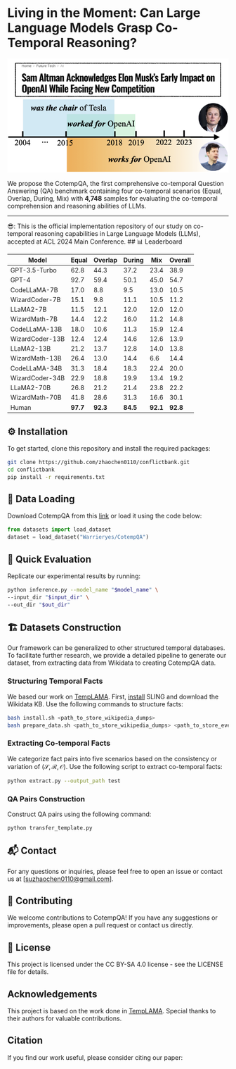 # Living in the Moment: Can Large Language Models Grasp Co-Temporal Reasoning?

<p align="center">
  <img src="picture.png" width=600 alt="image1">
</p>


We propose the CotempQA, the first comprehensive co-temporal Question Answering (QA) benchmark containing four co-temporal scenarios (Equal, Overlap, During, Mix) with **4,748** samples for evaluating the co-temporal comprehension and reasoning abilities of LLMs.


<hr>
😎: This is the official implementation repository of our study on co-temporal reasoning capabilities in Large Language Models (LLMs), accepted at ACL 2024 Main Conference.
## 📊 Leaderboard

| Model           | Equal    | Overlap  | During   | Mix      | Overall  |
| --------------- | -------- | -------- | -------- | -------- | -------- |
| GPT-3.5-Turbo   | 62.8     | 44.3     | 37.2     | 23.4     | 38.9     |
| GPT-4           | 92.7     | 59.4     | 50.1     | 45.0     | 54.7     |
| CodeLLaMA-7B    | 17.0     | 8.8      | 9.5      | 13.0     | 10.5     |
| WizardCoder-7B  | 15.1     | 9.8      | 11.1     | 10.5     | 11.2     |
| LLaMA2-7B       | 11.5     | 12.1     | 12.0     | 12.0     | 12.0     |
| WizardMath-7B   | 14.4     | 12.2     | 16.0     | 11.2     | 14.8     |
| CodeLLaMA-13B   | 18.0     | 10.6     | 11.3     | 15.9     | 12.4     |
| WizardCoder-13B | 12.4     | 12.4     | 14.6     | 12.6     | 13.9     |
| LLaMA2-13B      | 21.2     | 13.7     | 12.8     | 14.0     | 13.8     |
| WizardMath-13B  | 26.4     | 13.0     | 14.4     | 6.6      | 14.4     |
| CodeLLaMA-34B   | 31.3     | 18.4     | 18.3     | 22.4     | 20.0     |
| WizardCoder-34B | 22.9     | 18.8     | 19.9     | 13.4     | 19.2     |
| LLaMA2-70B      | 26.8     | 21.2     | 21.4     | 23.8     | 22.2     |
| WizardMath-70B  | 41.8     | 28.6     | 31.3     | 16.6     | 30.1     |
| Human           | **97.7** | **92.3** | **84.5** | **92.1** | **92.8** |

## ⚙️ **Installation**

To get started, clone this repository and install the required packages:

```bash
git clone https://github.com/zhaochen0110/conflictbank.git
cd conflictbank
pip install -r requirements.txt
```

## **🚧 Data Loading**

Download CotempQA from this [link](https://huggingface.co/datasets/Warrieryes/CotempQA/) or load it using the code below:

```python
from datasets import load_dataset
dataset = load_dataset("Warrieryes/CotempQA")
```

## 💎 Quick Evaluation

Replicate our experimental results by running:

```bash
python inference.py --model_name "$model_name" \
--input_dir "$input_dir" \
--out_dir "$out_dir" 
```

## 🏗️ Datasets Construction

Our framework can be generalized to other structured temporal databases. To facilitate further research, we provide a detailed pipeline to generate our dataset, from extracting data from Wikidata to creating CotempQA data.

### Structuring Temporal Facts

We based our work on [TempLAMA](https://github.com/google-research/language/tree/master/language/templama). First, [install](https://github.com/ringgaard/sling/blob/master/doc/guide/install.md) SLING and download the Wikidata KB. Use the following commands to structure facts:

```bash
bash install.sh <path_to_store_wikipedia_dumps>
bash prepare_data.sh <path_to_store_wikipedia_dumps> <path_to_store_events>
```

### Extracting Co-temporal Facts

We categorize fact pairs into five scenarios based on the consistency or variation of $(\mathcal{S}, \mathcal{R}, \mathcal{O})$. Use the following script to extract co-temporal facts:

```bash
python extract.py --output_path test
```

### QA Pairs Construction

Construct QA pairs using the following command:

```python
python transfer_template.py
```

## 📬 Contact

For any questions or inquiries, please feel free to open an issue or contact us at [suzhaochen0110@gmail.com].

## 🤝 Contributing

We welcome contributions to CotempQA! If you have any suggestions or improvements, please open a pull request or contact us directly.

## 📜 License

This project is licensed under the CC BY-SA 4.0 license - see the LICENSE file for details.

## Acknowledgements

This project is based on the work done in [TempLAMA](https://github.com/google-research/language/tree/master/language/templama). Special thanks to their authors for valuable contributions.

## Citation

If you find our work useful, please consider citing our paper:

